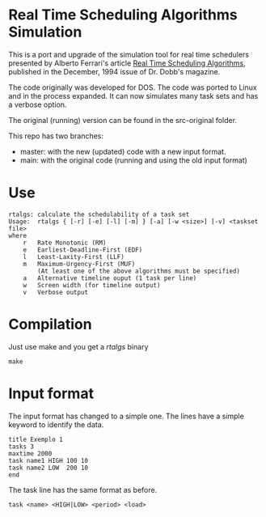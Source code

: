 # Real Time Scheduling Algorithms Simulation

This is a port and upgrade of the simulation tool for real time schedulers presented by
Alberto Ferrari's article [Real Time Scheduling Algorithms](https://www.drdobbs.com/embedded-systems/real-time-scheduling-algorithms/184409363?pgno=10), published in the December, 1994 issue of Dr. Dobb's magazine.

The code originally was developed for DOS.  The code was ported to Linux and in the process expanded. It can now simulates many task sets and
has a verbose option.

The original (running) version can be found in the src-original folder.

This repo has two branches: 

* master: with the new (updated) code with a new input format.
* main: with the original code (running and using the old input format)


# Use
    rtalgs: calculate the schedulability of a task set
    Usage:	rtalgs { [-r] [-e] [-l] [-m] } [-a] [-w <size>] [-v] <taskset file>
    where
        r	Rate Monotonic (RM)
        e	Earliest-Deadline-First (EDF)
        l	Least-Laxity-First (LLF)
        m	Maximum-Urgency-First (MUF)
            (At least one of the above algorithms must be specified)
        a	Alternative timeline ouput (1 task per line)
        w	Screen width (for timeline output)
        v	Verbose output


# Compilation

Just use make and you get a *rtalgs* binary
    
	make

# Input format

The input format has changed to a simple one. The lines have a simple keyword to
identify the data.

    title Exemplo 1
    tasks 3
    maxtime 2000
    task name1 HIGH 100 10
    task name2 LOW  200 10
    end
    
The task line has the same format as before.

    task <name> <HIGH|LOW> <period> <load>
    


